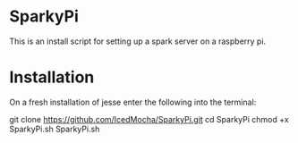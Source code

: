 # SparkyPi
This is an install script for setting up a spark server on a raspberry pi.

# Installation
On a fresh installation of jesse enter the following into the terminal:

git clone https://github.com/IcedMocha/SparkyPi.git
cd SparkyPi
chmod +x SparkyPi.sh
SparkyPi.sh
